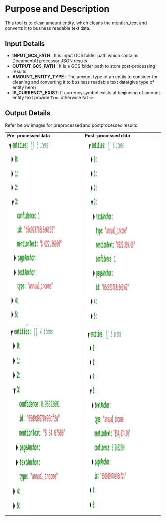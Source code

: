# Purpose and Description
This tool is to clean amount entity, which cleans the mention_text and converts it to business readable text data.

## Input Details
* **INPUT_GCS_PATH** : It is input GCS folder path which contains DocumentAI processor JSON results
* **OUTPUT_GCS_PATH** : It is a GCS folder path to store post-processing results
* **AMOUNT_ENTITY_TYPE** : The amount type of an entity to consider for cleaning and converting it to business readable text data(give type of entity here)
* **IS_CURRENCY_EXIST**: If currency symbol exists at beginning of amount entity text provide `True` otherwise `False`

## Output Details

Refer below images for preprocessed and postprocessed results
<table>
    <tr>
        <td>
            <b>Pre-processed data</b>
        </td>
        <td>
            <b>Post-processed data</b>
        </td>
    </tr>
    <tr>
        <td>
            <img src='./images/annual_income_sample1_pre.png' width=400 height=600></img>
        </td>
        <td>
            <img src='./images/annual_income_sample1_post.png' width=400 height=600></img>
        </td>
    </tr>
    <tr>
        <td>
            <img src='./images/annual_income_sample2_pre.png' width=400 height=600></img>
        </td>
        <td>
            <img src='./images/annual_income_sample2_post.png' width=400 height=600></img>
        </td>
    </tr>
    </table>